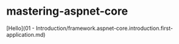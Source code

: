 # mastering-aspnet-core

[Hello](01 - Introduction/framework.aspnet-core.introduction.first-application.md)
